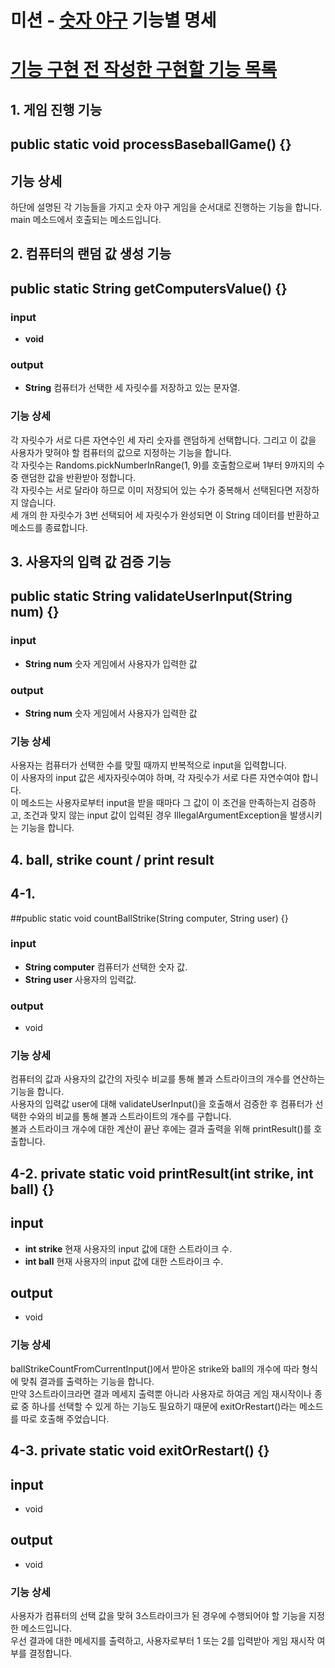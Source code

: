 # 미션 - [숫자 야구](https://marked-duck-24a.notion.site/f9b3106eeffe488786e3331d12aa2d15?v=61e814e6ba1a48288251dc0e2ac72ce6) 기능별 명세
# [기능 구현 전 작성한 구현할 기능 목록](https://marked-duck-24a.notion.site/2-7cae4eece5b84c709cedea48bc92ca0a)

## 1. 게임 진행 기능

## public static void processBaseballGame() {}

## 기능 상세
하단에 설명된 각 기능들을 가지고 숫자 야구 게임을 순서대로 진행하는 기능을 합니다. main 메소드에서 호출되는 메소드입니다.

## 2. 컴퓨터의 랜덤 값 생성 기능
## public static String getComputersValue() {}

### input
- **void**

### output
- **String** 컴퓨터가 선택한 세 자릿수를 저장하고 있는 문자열.

### 기능 상세
각 자릿수가 서로 다른 자연수인 세 자리 숫자를 랜덤하게 선택합니다. 그리고 이 값을 사용자가 맞혀야 할 컴퓨터의 값으로 지정하는 기능을 합니다.</br>
각 자릿수는 Randoms.pickNumberInRange(1, 9)를 호출함으로써 1부터 9까지의 수 중 랜덤한 값을 반환받아 정합니다.</br>
각 자릿수는 서로 달라야 하므로 이미 저장되어 있는 수가 중복해서 선택된다면 저장하지 않습니다.</br>
세 개의 한 자릿수가 3번 선택되어 세 자릿수가 완성되면 이 String 데이터를 반환하고 메소드를 종료합니다.

## 3. 사용자의 입력 값 검증 기능
## public static String validateUserInput(String num) {}

### input
- **String num**
  숫자 게임에서 사용자가 입력한 값

### output
- **String num**
  숫자 게임에서 사용자가 입력한 값

### 기능 상세
사용자는 컴퓨터가 선택한 수를 맞힐 때까지 반복적으로 input을 입력합니다.</br>
이 사용자의 input 값은 세자자릿수여야 하며, 각 자릿수가 서로 다른 자연수여야 합니다.</br>
이 메소드는 사용자로부터 input을 받을 때마다 그 값이 이 조건을 만족하는지 검증하고, 조건과 맞지 않는 input 값이 입력된 경우 IllegalArgumentException을 발생시키는 기능을 합니다.


## 4. ball, strike count / print result

## 4-1.
##public static void countBallStrike(String computer, String user) {}

### input
- **String computer**
  컴퓨터가 선택한 숫자 값.
- **String user**
  사용자의 입력값.

### output
- void

### 기능 상세
컴퓨터의 값과 사용자의 값간의 자릿수 비교를 통해 볼과 스트라이크의 개수를 연산하는 기능을 합니다.</br>
사용자의 입력값 user에 대해 validateUserInput()을 호출해서 검증한 후 컴퓨터가 선택한 수와의 비교를 통해 볼과 스트라이트의 개수를 구합니다.</br>
볼과 스트라이크 개수에 대한 계산이 끝난 후에는 결과 출력을 위해 printResult()를 호출합니다.

## 4-2. private static void printResult(int strike, int ball) {}

## input
- **int strike**
  현재 사용자의 input 값에 대한 스트라이크 수.
- **int ball**
  현재 사용자의 input 값에 대한 스트라이크 수.

## output
- void

### 기능 상세
ballStrikeCountFromCurrentInput()에서 받아온 strike와 ball의 개수에 따라 형식에 맞춰 결과를 출력하는 기능을 합니다.</br>
만약 3스트라이크라면 결과 메세지 출력뿐 아니라 사용자로 하여금 게임 재시작이나 종료 중 하나를 선택할 수 있게 하는 기능도 필요하기 때문에 exitOrRestart()라는 메소드를 따로 호출해 주었습니다.</br>

## 4-3. private static void exitOrRestart() {}

## input
- void
## output
- void

### 기능 상세
사용자가 컴퓨터의 선택 값을 맞혀 3스트라이크가 된 경우에 수행되어야 할 기능을 지정한 메소드입니다.</br>
우선 결과에 대한 메세지를 출력하고, 사용자로부터 1 또는 2를 입력받아 게임 재시작 여부를 결정합니다.
